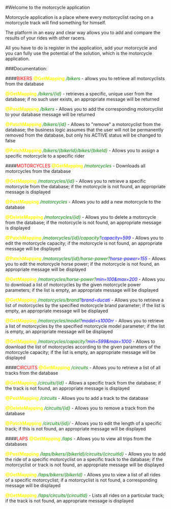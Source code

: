 #Welcome to the motorcycle application

Motorcycle application is a place where every motorcyclist racing on a motorcycle track will find something for himself.

The platform in an easy and clear way allows you to add and compare the results of your rides with other racers.

All you have to do is register in the application, add your motorcycle and you can fully use the potential of the 
solution, which is the motorcycle application. 


###Documentation:

####<span style="color: red">BIKERS</span>
<span style="color: yellow">**@GetMapping**</span> <span style="color: green">*/bikers*</span> - allows you to retrieve 
all motorcyclists from the database

<span style="color: yellow">**@GetMapping**</span> <span style="color: green">*/bikers/{id}*</span> - retrieves a 
specific, unique user from the database; if no such user exists, an appropriate 
message will be returned

<span style="color: yellow">**@PostMapping**</span> <span style="color: green">*/bikers*</span> - Allows you to add 
the corresponding motorcyclist to your database
message will be returned

<span style="color: yellow">**@PatchMapping**</span> <span style="color: green">*/bikers/{id}*</span> - Allows to 
"remove" a motorcyclist from the database; the business logic assumes that the user will not be permanently removed 
from the database, but only his ACTIVE status will be changed to false

<span style="color: yellow">**@PatchMapping**</span> <span style="color: green">*/bikers/{bikerId}/bikes/{bikeId}*</span> -
Allows you to assign a specific motorcycle to a specific rider

####<span style="color: red">MOTORCYCLES</span>
<span style="color: yellow">**@GetMapping**</span> <span style="color: green">*/motorcycles*</span> - Downloads all 
motorcycles from the database

<span style="color: yellow">**@GetMapping**</span> <span style="color: green">*/motorcycles/{id}*</span> - Allows you 
to retrieve a specific motorcycle from the database; if the motorcycle is not found, an appropriate message is displayed

<span style="color: yellow">**@PostMapping**</span> <span style="color: green">*/motorcycles*</span> - Allows you to 
add a new motorcycle to the database

<span style="color: yellow">**@DeleteMapping**</span> <span style="color: green">*/motorcycles/{id}*</span> - Allows you to delete a motorcycle from the database; if the motorcycle is not found, an appropriate message is displayed

<span style="color: yellow">**@PatchMapping**</span> <span style="color: green">*/motorcycles/{id}/capacity?<span style="color: blue">capacity=599</span>*</span> - Allows you to edit the motorcycle capacity; if the motorcycle is not found, an appropriate message will be displayed

<span style="color: yellow">**@PatchMapping**</span> <span style="color: green">*/motorcycles/{id}/horse-power?<span style="color: blue">horse-power=155</span>*</span> - Allows you to edit the motorcycle horse power; if the motorcycle is not found, an appropriate message will be displayed

<span style="color: yellow">**@GetMapping**</span> <span style="color: green">*/motorcycles/horse-power?<span style="color: blue">min=100&max=200</span>*</span> - Allows you to download a list of motorcycles by the given motorcycle power parameters; if the list is empty, an appropriate message will be displayed

<span style="color: yellow">**@GetMapping**</span> <span style="color: green">*/motorcycles/brand?<span style="color: blue">brand=ducati</span>*</span> - Allows you to retrieve a list of motorcycles by the specified motorcycle brand parameter; if the list is empty, an appropriate message will be displayed

<span style="color: yellow">**@GetMapping**</span> <span style="color: green">*/motorcycles/model?<span style="color: blue">model=s1000rr</span>*</span> - Allows you to retrieve a list of motorcycles by the specified motorcycle model parameter; if the list is empty, an appropriate message will be displayed

<span style="color: yellow">**@GetMapping**</span> <span style="color: green">*/motorcycles/capacity?<span style="color: blue">min=599&max=1000</span>*</span> - Allows to download the list of motorcycles according to the given parameters of the motorcycle capacity; if the list is empty, an appropriate message will be displayed

####<span style="color: red">CIRCUITS</span>
<span style="color: yellow">**@GetMapping**</span> <span style="color: green">*/circuits*</span> - Allows you to retrieve a list of all tracks from the database

<span style="color: yellow">**@GetMapping**</span> <span style="color: green">*/circuits/{id}*</span> - Allows a specific track from the database; if the track is not found, an appropriate message is displayed

<span style="color: yellow">**@PostMapping**</span> <span style="color: green">*/circuits*</span> - Allows you to add a track to the database

<span style="color: yellow">**@DeleteMapping**</span> <span style="color: green">*/circuits/{id}*</span> - Allows you to remove a track from the database

<span style="color: yellow">**@PatchMapping**</span> <span style="color: green">*/circuits/{id}/*</span> - Allows you to edit the length of a specific track; if this is not found, an appropriate message will be displayed

####<span style="color: red">LAPS</span>
<span style="color: yellow">**@GetMapping**</span> <span style="color: green">*/laps*</span> - Allows you to view all trips from the databases

<span style="color: yellow">**@PostMapping**</span> <span style="color: green">*/laps/bikers/{bikerId}/circuits/{circuitId}*</span> - Allows you to add the ride of a specific motorcyclist on a specific track to the database; if the motorcyclist or track is not found, an appropriate message will be displayed

<span style="color: yellow">**@GetMapping**</span> <span style="color: green">*/laps/bikers/{bikerId}*</span> - Allows you to view a list of all rides of a specific motorcyclist; if a motorcyclist is not found, a corresponding message will be displayed

<span style="color: yellow">**@GetMapping**</span> <span style="color: green">*/laps/circuits/{circuitId}*</span> - Lists all rides on a particular track; if the track is not found, an appropriate message is displayed




